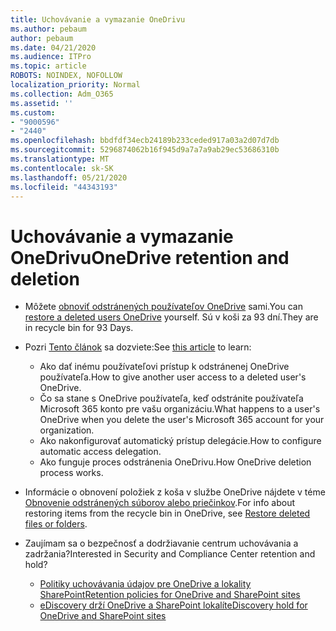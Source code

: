 ```yaml
---
title: Uchovávanie a vymazanie OneDrivu
ms.author: pebaum
author: pebaum
ms.date: 04/21/2020
ms.audience: ITPro
ms.topic: article
ROBOTS: NOINDEX, NOFOLLOW
localization_priority: Normal
ms.collection: Adm_O365
ms.assetid: ''
ms.custom:
- "9000596"
- "2440"
ms.openlocfilehash: bbdfdf34ecb24189b233ceded917a03a2d07d7db
ms.sourcegitcommit: 5296874062b16f945d9a7a7a9ab29ec53686310b
ms.translationtype: MT
ms.contentlocale: sk-SK
ms.lasthandoff: 05/21/2020
ms.locfileid: "44343193"
---
```

# <a name="onedrive-retention-and-deletion"></a><span data-ttu-id="ecd7b-102">Uchovávanie a vymazanie OneDrivu</span><span class="sxs-lookup"><span data-stu-id="ecd7b-102">OneDrive retention and deletion</span></span>

- <span data-ttu-id="ecd7b-103">Môžete [obnoviť odstránených používateľov OneDrive](https://docs.microsoft.com/onedrive/restore-deleted-onedrive) sami.</span><span class="sxs-lookup"><span data-stu-id="ecd7b-103">You can [restore a deleted users OneDrive](https://docs.microsoft.com/onedrive/restore-deleted-onedrive) yourself.</span></span> <span data-ttu-id="ecd7b-104">Sú v koši za 93 dní.</span><span class="sxs-lookup"><span data-stu-id="ecd7b-104">They are in recycle bin for 93 Days.</span></span>

- <span data-ttu-id="ecd7b-105">Pozri [Tento článok](https://docs.microsoft.com/onedrive/retention-and-deletion) sa dozviete:</span><span class="sxs-lookup"><span data-stu-id="ecd7b-105">See [this article](https://docs.microsoft.com/onedrive/retention-and-deletion) to learn:</span></span>
    - <span data-ttu-id="ecd7b-106">Ako dať inému používateľovi prístup k odstránenej OneDrive používateľa.</span><span class="sxs-lookup"><span data-stu-id="ecd7b-106">How to give another user access to a deleted user's OneDrive.</span></span>
    - <span data-ttu-id="ecd7b-107">Čo sa stane s OneDrive používateľa, keď odstránite používateľa Microsoft 365 konto pre vašu organizáciu.</span><span class="sxs-lookup"><span data-stu-id="ecd7b-107">What happens to a user's OneDrive when you delete the user's Microsoft 365 account for your organization.</span></span>
    - <span data-ttu-id="ecd7b-108">Ako nakonfigurovať automatický prístup delegácie.</span><span class="sxs-lookup"><span data-stu-id="ecd7b-108">How to configure automatic access delegation.</span></span>
    - <span data-ttu-id="ecd7b-109">Ako funguje proces odstránenia OneDrivu.</span><span class="sxs-lookup"><span data-stu-id="ecd7b-109">How OneDrive deletion process works.</span></span>

- <span data-ttu-id="ecd7b-110">Informácie o obnovení položiek z koša v službe OneDrive nájdete v téme [Obnovenie odstránených súborov alebo priečinkov](https://support.office.com/article/949ada80-0026-4db3-a953-c99083e6a84f).</span><span class="sxs-lookup"><span data-stu-id="ecd7b-110">For info about restoring items from the recycle bin in OneDrive, see [Restore deleted files or folders](https://support.office.com/article/949ada80-0026-4db3-a953-c99083e6a84f).</span></span>

- <span data-ttu-id="ecd7b-111">Zaujímam sa o bezpečnosť a dodržiavanie centrum uchovávania a zadržania?</span><span class="sxs-lookup"><span data-stu-id="ecd7b-111">Interested in Security and Compliance Center retention and hold?</span></span>
    - [<span data-ttu-id="ecd7b-112">Politiky uchovávania údajov pre OneDrive a lokality SharePoint</span><span class="sxs-lookup"><span data-stu-id="ecd7b-112">Retention policies for OneDrive and SharePoint sites</span></span>](https://docs.microsoft.com/office365/securitycompliance/retention-policies?redirectSourcePath=%252farticle%252f5e377752-700d-4870-9b6d-12bfc12d2423#content-in-onedrive-accounts-and-sharepoint-sites)
    - [<span data-ttu-id="ecd7b-113">eDiscovery drží OneDrive a SharePoint lokalít</span><span class="sxs-lookup"><span data-stu-id="ecd7b-113">eDiscovery hold for OneDrive and SharePoint sites</span></span>](https://docs.microsoft.com/office365/securitycompliance/ediscovery-cases#step-4-place-content-locations-on-hold)
